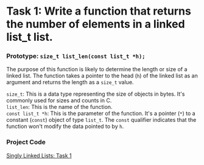 # Task 1: Write a function that returns the number of elements in a linked list_t list.

### Prototype: `size_t list_len(const list_t *h);`
The purpose of this function is likely to determine the length or size of a linked list. The function takes a pointer to the head (`h`) of the linked list as an argument and returns the length as a `size_t` value.

`size_t`: This is a data type representing the size of objects in bytes. It's commonly used for sizes and counts in C. <br>
`list_len`: This is the name of the function.<br>
`const list_t *h`: This is the parameter of the function. It's a pointer (`*`) to a constant (`const`) object of type `list_t`. The `const` qualifier indicates that the function won't modify the data pointed to by `h`.

### Project Code
[Singly Linked Lists: Task 1 ](https://github.com/manningstinson/holbertonschool-low_level_programming/blob/main/singly_linked_lists/1-list_len.c)
